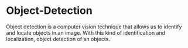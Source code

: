 # Object-Detection
Object detection is a computer vision technique that allows us to identify and locate objects in an image. With this kind of identification and localization, object detection of an objects.
